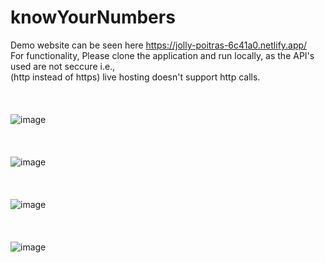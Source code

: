 # knowYourNumbers
Demo website can be seen here https://jolly-poitras-6c41a0.netlify.app/
<br/>
For functionality, Please clone the application and run locally, as the API's used are not seccure i.e.,
<br />
(http instead of https)
live hosting doesn't support http calls.
<br />
<br />
<br />
<br />
![image](https://user-images.githubusercontent.com/39545809/111897885-8941c780-8a48-11eb-8daa-584cb7ee3055.png)
<br />
<br />
<br />
<br />
![image](https://user-images.githubusercontent.com/39545809/111897896-978fe380-8a48-11eb-99df-6da3af6736c7.png)
<br />
<br />
<br />
<br />
![image](https://user-images.githubusercontent.com/39545809/111897906-af676780-8a48-11eb-90f7-2435379638f7.png)
<br />
<br />
<br />
<br />
![image](https://user-images.githubusercontent.com/39545809/111897930-c3ab6480-8a48-11eb-9267-fa803ead8ca6.png)

